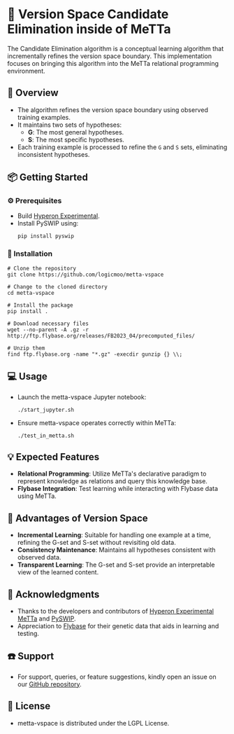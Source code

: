 # :rocket: Version Space Candidate Elimination inside of MeTTa

The Candidate Elimination algorithm is a conceptual learning algorithm that incrementally refines the version space boundary. This implementation focuses on bringing this algorithm into the MeTTa relational programming environment.

## :pushpin: Overview
- The algorithm refines the version space boundary using observed training examples.
- It maintains two sets of hypotheses:
  - **G**: The most general hypotheses.
  - **S**: The most specific hypotheses.
- Each training example is processed to refine the `G` and `S` sets, eliminating inconsistent hypotheses.

## :package: Getting Started
### :gear: Prerequisites
- Build [Hyperon Experimental](https://github.com/trueagi-io/hyperon-experimental).
- Install PySWIP using:
  ```
  pip install pyswip
  ```

### :toolbox: Installation
```
# Clone the repository
git clone https://github.com/logicmoo/metta-vspace

# Change to the cloned directory
cd metta-vspace

# Install the package
pip install .

# Download necessary files
wget --no-parent -A .gz -r http://ftp.flybase.org/releases/FB2023_04/precomputed_files/

# Unzip them
find ftp.flybase.org -name "*.gz" -execdir gunzip {} \\;
```

## :computer: Usage
- Launch the metta-vspace Jupyter notebook:
  ```
  ./start_jupyter.sh
  ```
- Ensure metta-vspace operates correctly within MeTTa:
  ```
  ./test_in_metta.sh
  ```

## :bulb: Expected Features
- **Relational Programming**: Utilize MeTTa's declarative paradigm to represent knowledge as relations and query this knowledge base.
- **Flybase Integration**: Test learning while interacting with Flybase data using MeTTa.

## :dart: Advantages of Version Space
- **Incremental Learning**: Suitable for handling one example at a time, refining the G-set and S-set without revisiting old data.
- **Consistency Maintenance**: Maintains all hypotheses consistent with observed data.
- **Transparent Learning**: The G-set and S-set provide an interpretable view of the learned content.

## :raised_hands: Acknowledgments
- Thanks to the developers and contributors of [Hyperon Experimental MeTTa](https://github.com/trueagi-io/hyperon-experimental) and [PySWIP](https://github.com/yuce/pyswip).
- Appreciation to [Flybase](https://flybase.org) for their genetic data that aids in learning and testing.

## :phone: Support
- For support, queries, or feature suggestions, kindly open an issue on our [GitHub repository](https://github.com/logicmoo/metta-vspace/issues).

## :scroll: License
- metta-vspace is distributed under the LGPL License.

